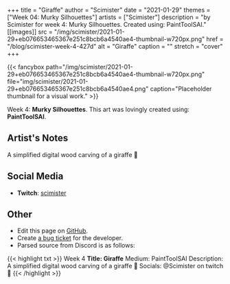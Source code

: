 +++
title =       "Giraffe"
author =      "Scimister"
date =        "2021-01-29"
themes =      ["Week 04: Murky Silhouettes"]
artists =     ["Scimister"]
description = "by Scimister for week 4: Murky Silhouettes. Created using: PaintToolSAI."
[[images]]
      src = "/img/scimister/2021-01-29+eb076653465367e251c8bcb6a4540ae4-thumbnail-w720px.png"
      href = "/blog/scimister-week-4-427d"
      alt = "Giraffe"
      caption = ""
      stretch = "cover"
+++


{{< fancybox path="/img/scimister/2021-01-29+eb076653465367e251c8bcb6a4540ae4-thumbnail-w720px.png" file="img/scimister/2021-01-29+eb076653465367e251c8bcb6a4540ae4.png" caption="Placeholder thumbnail for a visual work." >}}


Week 4: **Murky Silhouettes**. This art was lovingly created using: **PaintToolSAI**.

## Artist's Notes

A simplified digital wood carving of a giraffe 🐘

## Social Media

- **Twitch**: <a href='https://twitch.tv/scimister' target='_blank'>scimister</a>

## Other

- Edit this page on [GitHub](https://github.com/teaminkling/web-refresh/edit/main/content/blog/scimister-week-4-427d.md).
- Create [a bug ticket](https://github.com/teaminkling/web-refresh/issues/new?assignees=&labels=bug&template=problem-report.md&title=) for the developer.
- Parsed source from Discord is as follows:

{{< highlight txt >}}
Week 4
**Title: Giraffe**
Medium: PaintToolSAI
Description: A simplified digital wood carving of a giraffe 🐘 
Socials: @Scimister on twitch 🦒
{{< /highlight >}}